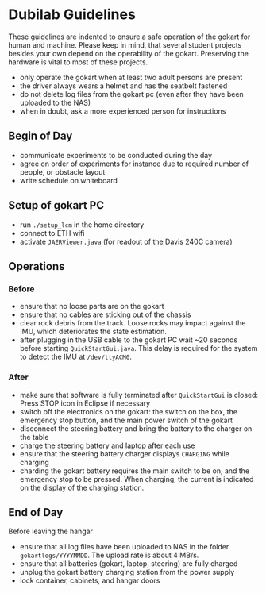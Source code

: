 # Dubilab Guidelines

These guidelines are indented to ensure a safe operation of the gokart for human and machine. Please keep in mind, that several student projects besides your own depend on the operability of the gokart. Preserving the hardware is vital to most of these projects.

* only operate the gokart when at least two adult persons are present
* the driver always wears a helmet and has the seatbelt fastened
* do not delete log files from the gokart pc (even after they have been uploaded to the NAS)
* when in doubt, ask a more experienced person for instructions

## Begin of Day

* communicate experiments to be conducted during the day
* agree on order of experiments for instance due to required number of people, or obstacle layout
* write schedule on whiteboard

## Setup of gokart PC

* run `./setup_lcm` in the home directory
* connect to ETH wifi
* activate `JAERViewer.java` (for readout of the Davis 240C camera)

## Operations

### Before

* ensure that no loose parts are on the gokart
* ensure that no cables are sticking out of the chassis
* clear rock debris from the track. Loose rocks may impact against the IMU, which deteriorates the state estimation.
* after plugging in the USB cable to the gokart PC wait ~20 seconds before starting `QuickStartGui.java`. This delay is required for the system to detect the IMU at `/dev/ttyACM0`.

### After

* make sure that software is fully terminated after `QuickStartGui` is closed: Press STOP icon in Eclipse if necessary
* switch off the electronics on the gokart: the switch on the box, the emergency stop button, and the main power switch of the gokart
* disconnect the steering battery and bring the battery to the charger on the table
* charge the steering battery and laptop after each use
* ensure that the steering battery charger displays `CHARGING` while charging
* charding the gokart battery requires the main switch to be on, and the emergency stop to be pressed. When charging, the current is indicated on the display of the charging station.

## End of Day

Before leaving the hangar

* ensure that all log files have been uploaded to NAS in the folder `gokartlogs/YYYYMMDD`. The upload rate is about 4 MB/s.
* ensure that all batteries (gokart, laptop, steering) are fully charged
* unplug the gokart battery charging station from the power supply
* lock container, cabinets, and hangar doors

